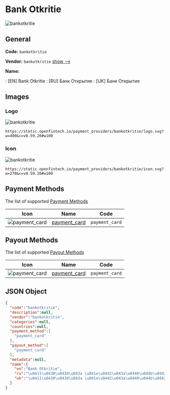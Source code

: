 
# Bank Otkritie 
![bankotkritie](https://static.openfintech.io/payment_providers/bankotkritie/logo.svg?w=400&c=v0.59.26#w100)  

## General 
 
**Code:** `bankotkritie` 
 
**Vendor:** `bankotkritie` [show -->](/vendors/bankotkritie/) 
 
**Name:** 
 
:	[EN] Bank Otkritie 
:	[RU] Банк Открытие 
:	[UK] Банк Открытие 
 

## Images 

### Logo 
 
![bankotkritie](https://static.openfintech.io/payment_providers/bankotkritie/logo.svg?w=400&c=v0.59.26#w100)  

```
https://static.openfintech.io/payment_providers/bankotkritie/logo.svg?w=400&c=v0.59.26#w100
```  

### Icon 
 
![bankotkritie](https://static.openfintech.io/payment_providers/bankotkritie/icon.svg?w=278&c=v0.59.26#w100)  

```
https://static.openfintech.io/payment_providers/bankotkritie/icon.svg?w=278&c=v0.59.26#w100
```  

## Payment Methods 
 
The list of supported [Payment Methods](/payment-methods/) 

|Icon|Name|Code| 
|:---:|:---:|:---:| 
|![payment_card](https://static.openfintech.io/payment_methods/payment_card/icon.svg?w=278&c=v0.59.26#w100) |[payment_card](/payment-methods/payment_card/)|`payment_card`| 
 

## Payout Methods 
 
The list of supported [Payout Methods](/payout-methods/) 

|Icon|Name|Code| 
|:---:|:---:|:---:| 
|![payment_card](https://static.openfintech.io/payout_methods/payment_card/icon.svg?w=278&c=v0.59.26#w40) |[payment_card](payout-methodspayment_card/)|`payment_card`| 
 

## JSON Object 

```json
{
  "code":"bankotkritie",
  "description":null,
  "vendor":"bankotkritie",
  "categories":null,
  "countries":null,
  "payment_method":[
    "payment_card"
  ],
  "payout_method":[
    "payment_card"
  ],
  "metadata":null,
  "name":{
    "en":"Bank Otkritie",
    "ru":"\u0411\u0430\u043d\u043a \u041e\u0442\u043a\u0440\u044b\u0442\u0438\u0435",
    "uk":"\u0411\u0430\u043d\u043a \u041e\u0442\u043a\u0440\u044b\u0442\u0438\u0435"
  }
}
```  
